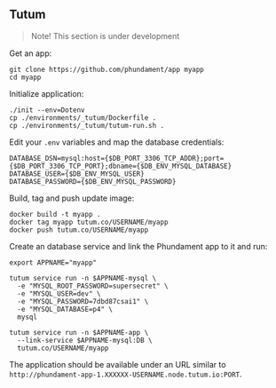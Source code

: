 Tutum
-----

> Note! This section is under development

Get an app:

    git clone https://github.com/phundament/app myapp
    cd myapp

Initialize application:

    ./init --env=Dotenv
    cp ./environments/_tutum/Dockerfile .
    cp ./environments/_tutum/tutum-run.sh .

Edit your `.env` variables and map the database credentials:

    DATABASE_DSN=mysql:host={$DB_PORT_3306_TCP_ADDR};port={$DB_PORT_3306_TCP_PORT};dbname={$DB_ENV_MYSQL_DATABASE}
    DATABASE_USER={$DB_ENV_MYSQL_USER}
    DATABASE_PASSWORD={$DB_ENV_MYSQL_PASSWORD}

Build, tag and push update image:

    docker build -t myapp .
    docker tag myapp tutum.co/USERNAME/myapp
    docker push tutum.co/USERNAME/myapp

Create an database service and link the Phundament app to it and run:

    export APPNAME="myapp"

    tutum service run -n $APPNAME-mysql \
      -e "MYSQL_ROOT_PASSWORD=supersecret" \
      -e "MYSQL_USER=dev" \
      -e "MYSQL_PASSWORD=7dbd87csai1" \
      -e "MYSQL_DATABASE=p4" \
      mysql

    tutum service run -n $APPNAME-app \
      --link-service $APPNAME-mysql:DB \
      tutum.co/USERNAME/myapp

The application should be available under an URL similar to `http://phundament-app-1.XXXXXX-USERNAME.node.tutum.io:PORT`.
